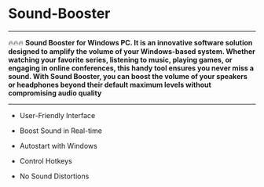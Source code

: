 # Sound-Booster

___

🔥🔥🔥 **Sound Booster for Windows PC. It is an innovative software solution designed to amplify the volume of your Windows-based system. Whether watching your favorite series, listening to music, playing games, or engaging in online conferences, this handy tool ensures you never miss a sound. With Sound Booster, you can boost the volume of your speakers or headphones beyond their default maximum levels without compromising audio quality**

___

+  User-Friendly Interface

+  Boost Sound in Real-time

+  Autostart with Windows

+  Control Hotkeys

+  No Sound Distortions

